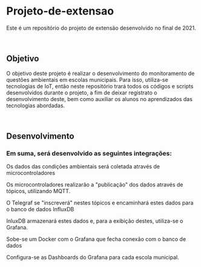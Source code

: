 # Projeto-de-extensao

  Este é um repositório do projeto de extensão desenvolvido no final de 2021.
 
⠀
## Objetivo

  O objetivo deste projeto é realizar o desenvolvimento do monitoramento de questões ambientais em escolas municipais. Para isso, utiliza-se tecnologias de IoT, então neste repositório trará todos os códigos e scripts desenvolvidos durante o projeto, a fim de deixar registrato o desenvolvimento deste, bem como auxiliar os alunos no aprendizados das tecnologias abordadas. 
  
⠀
## Desenvolvimento

### Em suma, será desenvolvido as seguintes integrações:
    
Os dados das condições ambientais será coletada através de microcontroladores

Os microcontroladores realizarão a "publicação" dos dados através de tópicos, utilizando MQTT.

O Telegraf se "inscreverá" nestes tópicos e encaminhará estes dados para o banco de dados InfluxDB

InluxDB armazenará estes dados e, para a exibição destes, utiliza-se o Grafana. 

Sobe-se um Docker com o Grafana que fecha conexão com o banco de dados

Configura-se as Dashboards do Grafana para cada escola municipal.
